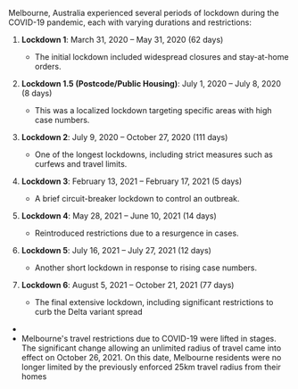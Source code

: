 Melbourne, Australia experienced several periods of lockdown during the COVID-19 pandemic, each with varying durations and restrictions:

1. **Lockdown 1**: March 31, 2020 – May 31, 2020 (62 days)
    
    - The initial lockdown included widespread closures and stay-at-home orders.
2. **Lockdown 1.5 (Postcode/Public Housing)**: July 1, 2020 – July 8, 2020 (8 days)
    
    - This was a localized lockdown targeting specific areas with high case numbers.
3. **Lockdown 2**: July 9, 2020 – October 27, 2020 (111 days)
    
    - One of the longest lockdowns, including strict measures such as curfews and travel limits.
4. **Lockdown 3**: February 13, 2021 – February 17, 2021 (5 days)
    
    - A brief circuit-breaker lockdown to control an outbreak.
5. **Lockdown 4**: May 28, 2021 – June 10, 2021 (14 days)
    
    - Reintroduced restrictions due to a resurgence in cases.
6. **Lockdown 5**: July 16, 2021 – July 27, 2021 (12 days)
    
    - Another short lockdown in response to rising case numbers.
7. **Lockdown 6**: August 5, 2021 – October 21, 2021 (77 days)
    
    - The final extensive lockdown, including significant restrictions to curb the Delta variant spread​
- 
- Melbourne's travel restrictions due to COVID-19 were lifted in stages. The significant change allowing an unlimited radius of travel came into effect on October 26, 2021. On this date, Melbourne residents were no longer limited by the previously enforced 25km travel radius from their homes